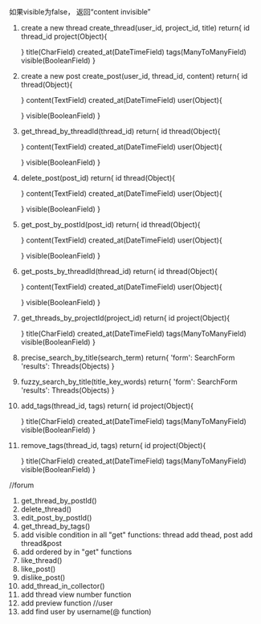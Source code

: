 如果visible为false， 返回“content invisible”

1. create a new thread
create_thread(user_id, project_id, title)
return{
    id
    thread_id
    project(Object){

    }
    title(CharField)
    created_at(DateTimeField)
    tags(ManyToManyField)
    visible(BooleanField)
}      

2. create a new post
create_post(user_id, thread_id, content)
return{
    id
    thread(Object){

    }
    content(TextField)
    created_at(DateTimeField)
    user(Object){

    }
    visible(BooleanField)
}      

3. get_thread_by_threadId(thread_id)
return{
    id
    thread(Object){

    }
    content(TextField)
    created_at(DateTimeField)
    user(Object){

    }
    visible(BooleanField)
}   

4. delete_post(post_id)
return{
    id
    thread(Object){

    }
    content(TextField)
    created_at(DateTimeField)
    user(Object){

    }
    visible(BooleanField)
}  

5. get_post_by_postId(post_id)
return{
    id
    thread(Object){

    }
    content(TextField)
    created_at(DateTimeField)
    user(Object){

    }
    visible(BooleanField)
}  

6. get_posts_by_threadId(thread_id)
return{
    id
    thread(Object){

    }
    content(TextField)
    created_at(DateTimeField)
    user(Object){

    }
    visible(BooleanField)
}  

7. get_threads_by_projectId(project_id)
return{
    id
    project(Object){

    }
    title(CharField)
    created_at(DateTimeField)
    tags(ManyToManyField)
    visible(BooleanField)
}  

8. precise_search_by_title(search_term)
return{
    'form': SearchForm
    'results': Threads(Objects)
}

9. fuzzy_search_by_title(title_key_words)
return{
    'form': SearchForm
    'results': Threads(Objects)
}

10. add_tags(thread_id, tags)
return{
    id
    project(Object){

    }
    title(CharField)
    created_at(DateTimeField)
    tags(ManyToManyField)
    visible(BooleanField)
}  

11. remove_tags(thread_id, tags)
return{
    id
    project(Object){

    }
    title(CharField)
    created_at(DateTimeField)
    tags(ManyToManyField)
    visible(BooleanField)
}  


<!-- TODO: -->
//forum
1. get_thread_by_postId()
2. delete_thread()
3. edit_post_by_postId()
4. get_thread_by_tags()
5. add visible condition in all "get" functions: thread add thead, post add thread&post
6. add ordered by in "get" functions
7. like_thread()
8. like_post()
9. dislike_post()
10. add_thread_in_collector()
11. add thread view number function
12. add preview function
//user
13. add find user by username(@ function)
